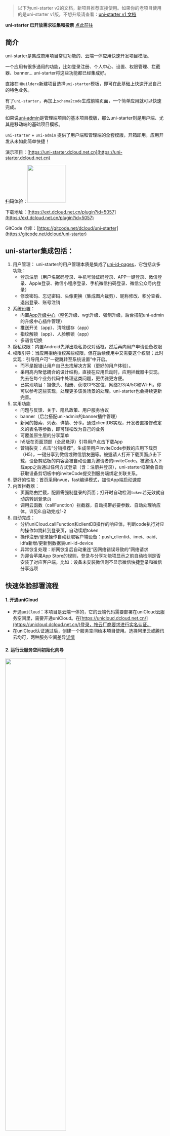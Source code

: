 > 以下为uni-starter v2的文档，新项目推荐直接使用。如果你的老项目使用的是uni-starter v1版，不想升级请查看：[uni-starter v1 文档](https://gitcode.net/dcloud/uni-starter/-/blob/v1/README.md)

**uni-starter 已开放需求征集和投票** [点此前往](https://vote.dcloud.net.cn/#/?name=uni-starter)

## 简介
uni-starter是集成商用项目常见功能的、云端一体应用快速开发项目模版。

一个应用有很多通用的功能，比如登录注册、个人中心、设置、权限管理、拦截器、banner... uni-starter将这些功能都已经集成好。

直接在`HBuilderx`新建项目选择`uni-starter`模板，即可在此基础上快速开发自己的特色业务。

有了`uni-starter`，再加上`schema2code`生成前端页面，一个简单应用就可以快速完成。

如果说[uni-admin](https://uniapp.dcloud.io/uniCloud/admin)是管理端项目的基本项目模版，那么uni-starter则是用户端、尤其是移动端的基础项目模板。

`uni-starter` + `uni-admin` 提供了用户端和管理端的全套模版，开箱即用，应用开发从未如此简单快捷！

演示项目：[https://uni-starter.dcloud.net.cn](https://uni-starter.dcloud.net.cn)

扫码体验：<img src="https://qiniu-web-assets.dcloud.net.cn/unidoc/zh/download.png" style="width: 120px;">

下载地址：[https://ext.dcloud.net.cn/plugin?id=5057](https://ext.dcloud.net.cn/plugin?id=5057)

GitCode 仓库：[https://gitcode.net/dcloud/uni-starter](https://gitcode.net/dcloud/uni-starter)

## uni-starter集成包括：
1. 用户管理：
	uni-starter的用户管理本质是集成了[uni-id-pages](https://uniapp.dcloud.net.cn/uniCloud/uni-id-pages.html)，它包括众多功能：
	- 登录注册（用户名密码登录、手机号验证码登录、APP一键登录、微信登录、Apple登录、微信小程序登录、手机微信扫码登录、微信公众号内登录）
	- 修改密码、忘记密码、头像更换（集成图片裁剪）、昵称修改、积分查看、退出登录、账号注销
2. 系统设置：
	- 内置[App升级中心](https://uniapp.dcloud.net.cn/uniCloud/upgrade-center.html)（整包升级、wgt升级、强制升级，后台搭配uni-admin的升级中心插件管理）
	- 推送开关（app）、清除缓存（app）
	- 指纹解锁（app）、人脸解锁（app）
	- 多语言切换
3. 隐私权限：内置Android先弹出隐私协议对话框，然后再向用户申请设备权限
4. 权限引导：当应用拒绝授权某些权限，但在后续使用中又需要这个权限；此时实现：引导用户可“一键跳转至系统设置”中开启。
	- 而不是报错让用户自己去找解决方案（更好的用户体验）。
	- 采用高内聚低耦合的设计结构，直接在应用启动时，应用拦截器中实现。免去在每个业务代码中处理这类问题，更优雅更方便。
	- 已实现项目：摄像头、相册、获取GPS定位、网络2/3/4/5G和Wi-Fi。你可以参考这些实现，处理更多该类场景的处理。uni-starter也会持续更新完善。
5. 实用功能
	- 问题与反馈、关于、隐私政策、用户服务协议
	- banner（后台搭配uni-admin的banner插件管理）
	- 新闻的搜索、列表、详情、分享。通过clientDB实现，开发者直接修改定义的表名等参数，即可轻松改为自己的业务
	- 可覆盖原生层的分享菜单
	- h5版在页面顶部（全局悬浮）引导用户点击下载App
	- 营销裂变：点击“分销推荐”，生成带用户inviteCode参数的应用下载页（H5），一键分享到微信或微信朋友圈等。被邀请人打开下载页面点击下载，设备剪贴板的内容会被自动设置为邀请者的inviteCode。被邀请人下载app之后通过任何方式登录（含：注册并登录），uni-starter框架会自动获取设备剪切板中的inviteCode提交到服务端绑定关联关系。
6. 更好的性能：首页采用nvue，fast编译模式，加快App端启动速度
7. 内置拦截器：
	- 页面路由拦截，配置需强制登录的页面；打开时自动检测`token`若无效就自动跳转到登录页
	- 调用云函数（callFunction）拦截器，自动携带必要参数、自动处理响应体。详见8.自动完成1-2
8. 自动完成：
	- 分析uniCloud.callFunction和clientDB操作的响应体，判断code执行对应的操作如跳转到登录页，自动续期token
	- 操作注册/登录操作自动获取客户端设备：push_clientid、imei、oaid、idfa新增/更新到数据表uni-id-device
	- 异常恢复处理：断网恢复后自动重连“因网络错误导致的”网络请求
	- 为迎合苹果App Store的规则，登录与分享功能项显示之前自动检测是否安装了对应客户端。比如：设备未安装微信则不显示微信快捷登录和微信分享选项

## 快速体验部署流程
#### 1. 开通uniCloud
- 开通`uniCloud`：本项目是云端一体的，它的云端代码需要部署在uniCloud云服务空间里，需要开通uniCloud。在[https://unicloud.dcloud.net.cn/](https://unicloud.dcloud.net.cn/)登录，按云厂商要求进行实名认证。
- 在uniCloud认证通过后，创建一个服务空间给本项目使用。选择阿里云或腾讯云均可，两种服务空间差异[详情](https://uniapp.dcloud.net.cn/uniCloud/price)

#### 2. 运行云服务空间初始化向导
<img style="width:61.8%" src="https://qiniu-web-assets.dcloud.net.cn/unidoc/zh/20210809115104.jpg" />
<img style="width:61.8%" src="https://qiniu-web-assets.dcloud.net.cn/unidoc/zh/20210809113634.jpg" />
<img style="width:61.8%" src="https://qiniu-web-assets.dcloud.net.cn/unidoc/zh/20210809114205.jpg" />

## 功能模块介绍
### 1.账户管理
uni-starter 使用 `uni-id-pages`实现：登录注册账户管理相关功能 [详情查看](https://uniapp.dcloud.net.cn/uniCloud/uni-id-pages.html)
### 2.路由管理
大多数应用，都会指定某些页面需要登录才能访问。以往开发者需要写不少代码。现在，只需在项目的pages.json内配置登录页路径、需要登录才能访问的页面等信息，uni-app框架的路由跳转，会自动在需要登录且客户端登录状态过期或未登录时跳转到登录页面。详情查看：[uniIdRouter文档](https://uniapp.dcloud.net.cn/uniCloud/uni-id/summary.html#uni-id-router)
### 3.h5版在页面顶部引导用户`点击下载App`
把h5端用户引流到APP端，是一个非常实用的功能。相对于h5，APP端有更高的用户留存和更好的产品体验。
uni-starter集成了这个功能，你只需直接在`项目根目录/uni-starter.config.js`的"h5"->"openApp"中配置相关内容，即可开启全局悬浮的下载引导。
这也是一个演示开发者如何在h5端做全局悬浮块的例子。你也可以在`/common/openApp.js`中修改他的样式等代码等，注意它只支持原生js语法。

### 4.分享模块
一个可覆盖原生层分享模块
- 应用配置：`manifest.json` App模块配置 --> Share --> 勾选并配置你所需要的模块
- 分享功能配置参数，随着应用的业务场景决定，在各场景调用的时候配置。参考uni-starter的`/pages/list/detail.vue`的`methods -> shareClick`
- 更多`uni-share`的介绍 [详情](https://ext.dcloud.net.cn/plugin?id=4860)

### 5.升级中心相关
为了解决开发者维护多个 App 升级繁琐，重复逻辑过多，管理不便的问题，升级中心`uni-upgrade-center`应运而生。
提供了简单、易用、统一的 App 管理、App 版本管理、安装包发布管理，升级检测更新管理。
- 升级中心分为两个部分：`uni-upgrade-center` 前台检测更新和`uni-upgrade-center-Admin`后台管理系统。
- `uni-upgrade-center`的介绍 [详情](https://ext.dcloud.net.cn/plugin?id=4542)
- `uni-upgrade-center-Admin`的介绍 [详情](https://ext.dcloud.net.cn/plugin?id=4470)

### 6.意见反馈
- 客户端[详情](https://ext.dcloud.net.cn/plugin?id=50)
- admin端[详情](https://ext.dcloud.net.cn/plugin?id=4992)

### 7.指纹识别模块
- `manifest.json` App模块配置 --> `Fingerprint`指纹识别

### 8.消息推送模块
- `manifest.json` App模块配置 --> `push`消息推送

### 9.隐私政策弹框
根据工业和信息化部关于开展APP侵害用户权益专项整治要求，App提交到应用市场必须满足以下条件：
- 应用启动运行时需弹出隐私政策协议，说明应用采集用户数据
- 应用不能强制要求用户授予权限，即不能“不给权限不让用”
+ 如不希望应用启动时申请“读写手机存储”和“访问设备信息”权限，请参考：[https://ask.dcloud.net.cn/article/36549](https://ask.dcloud.net.cn/article/36549)

配置弹出“隐私协议和政策”打开项目的manifest.json文件，切换到“源码视图”项
在`manifest.json` -> `app-plus` -> `privacy` 节点下添加 prompt节点
```js
"privacy" : {
	"prompt" : "template",
	"template" : {
		"title" : "服务协议和隐私政策",
		"message" : "　　请你务必审慎阅读、充分理解“服务协议”和“隐私政策”各条款，包括但不限于：为了更好的向你提供服务，我们需要收集你的设备标识、操作日志等信息用于分析、优化应用性能。<br/>　　你可阅读<a href=\"https://ask.dcloud.net.cn/protocol.html\">《服务协议》</a>和<a href=\"https://ask.dcloud.net.cn/protocol.html\">《隐私政策》</a>了解详细信息。如果你同意，请点击下面按钮开始接受我们的服务。",
		"buttonAccept" : "同意",
		"buttonRefuse" : "暂不同意"
	}
}
```
- prompt
  字符串类型，必填，隐私政策提示框配置策略，可取值template、custom、none，默认值为none
  + template
     使用原生提示框模板，可自定义标题、内容已经按钮上的文本
  + custom
     自定义隐私政策提示框，uni-app项目中推荐使用nvue页面进行自定义，5+ APP使用html页面进行自定义
  + none
    不弹出隐私政策提示框
- template
  json格式，可选，模板提示框上显示的内容
	+ title
	  模板提示框上的标题，默认为“服务协议和隐私政策”
	+ message
	  模板提示框上的内容，richtext类型字符串，支持a/font/br等节点，点击a链接会调用内置页面打开其href属性中链接地址。
	  **注意：务必配置此提示内容，或参考上面示例内容并修改《服务协议》和《隐私政策》链接地址**
	+ buttonAccept
	  模板提示框上接受按钮的文本，默认值为“我知道了”
	+ buttonRefuse
	  模板提示框上拒绝按钮的文本，默认不显示此按钮
	+ second
	  HBuilderX3.1.12+版本新增支持隐私提示框二次确认提示，用于配置二次确认提示框显示内容，message属性值不为空时弹出二次确认提示框
		+ title 二次确认提示框上的标题
		+ message 二次确认提示框上的内容，支持richtext类型字符串
		+ buttonAccept 二次确认提示框上接受按钮的文本
		+ buttonRefuse 二次确认提示框上拒绝按钮的文本

> 更多Android平台隐私与政策提示框配置方法，[详情](https://ask.dcloud.net.cn/article/36937)

##### 注意：
1. 最新的华为应用市场要求，隐私政策提示框上接受按钮的文本，必须为“同意”而不能是其他有歧义的文字。
2. 配置后提交云端打包后生效。理论上绝大部分和`manifest.json`生效相关的配置均需要提交云打包后生效

### 10.云对象拦截器应用  
云对象拦截器文档[详情查看](https://uniapp.dcloud.net.cn/uniCloud/client-sdk.html#add-interceptor)

1. 控制调试模式  
配置路径：`uni-starter/uni-starter.config.js`
云对象请求fail时，开启调试模式将以`showModal`的模式弹出真实错误信息。关闭调试模式，则以`showToast`的模式模糊提示（弹出系统错误请稍后再试！）

2. 裂变营销功能原理
当用户请求云对象`uni-id-co`的任何方式登录（含：注册并登录）功能时，
云对象拦截器逻辑内部：判断用户的剪切板是否包含`uniInvitationCode:`开头的邀请码，如果存在则在请求时带上此邀请码；实现裂变营销功能的用户关系绑定。

### 12.关于升级
- 项目升级  
uni-starter遵循uni-app的插件模块化规范，即：[uni_modules](https://uniapp.dcloud.io/uni_modules) 。它是个项目类型的插件。在项目的根目录下有一个符合uni_modules规范的package.json文件，在这个文件右键-从插件市场更新即可更新该插件。
	
- 插件升级  
非项目类型的`uni_modules`插件在项目根目录下的`uni_modules`目录下。以插件ID为插件文件夹命名，在该目录右键也会看到“从插件市场更新”选项，点击即可更新该插件。

uni-starter内集成的uni-id-pages、uni-upgrade-center等插件都可以独立升级。

### 13.多语言国际化  
uni-starter支持多语言国际化，默认关闭，可以在`uni-starter.config.js`->`i18n`->`enable`中配置。

如果你启用了多语言国际化需要先阅读：[uni-app多语言国际化](https://uniapp.dcloud.io/collocation/i18n?id=%e6%a1%86%e6%9e%b6%e5%86%85%e7%bd%ae%e7%bb%84%e4%bb%b6%e5%92%8capi%e5%9b%bd%e9%99%85%e5%8c%96)

### 14.微信登录自动获取头像  
当用户首次在微信小程序中通过微信登录应用。uni-starter将获取用户的微信头像，设置为当前账号头像。

**注意：** 保存头像的过程是：先将微信头像的图片下载，再上传到uniCloud云存储。而小程序平台要求在管理后台配置小程序应用的联网服务器域名，否则无法联网。请确认已正确配置download、uploadFile合法域名[详情查看](https://uniapp.dcloud.io/uniCloud/publish.html#useinmp)
	
## initApp()做了什么
1. 读取uni-starter.config并挂载到globalData的config下
2. 读取应用版本号，并存到globalData下
3. 检查是否有可更新的应用版本，决定是否启动在线更新版本
4. 监听设备的网络变化并以uni.showToast APi的方式提醒用户
5. 使用[拦截器](https://uniapp.dcloud.io/api/interceptor?id=addinterceptor) 实现：自动引导打开`选择图片`所需要的权限。当调用`uni.chooseImage`时检测到无权限则自动开启引导。并不是在每次调用接口时处理这类问题，你可以参考该例子做更多该类场景的处理。uni-starter也会持续完善。

## 配置文件  
uni-starter提供了`uni-starter.config.js`，可配置选择登录注册方式及优先级等，可指定该应用是否强制登录才能进入某个页面。配置项内容如下：
```js
module.exports = {
	"h5": {
		"url": "https://static-76ce2c5e-31c7-4d81-8fcf-ed1541ecbc6e.bspapp.com", //	前端网页托管的域名
		 // 在h5端全局悬浮引导用户下载app的功能 更多自定义要求在/common/openApp.js中修改
		"openApp": {
			//点击悬浮下载栏后打开的网页链接
			"openUrl": 'https://sj.qq.com/myapp/detail.htm?apkName=com.tencent.android.qqdownloader&info=6646FD239A6EBA9E2DEE5DFC7E18D867',
			//左侧显示的应用名称
			"appname": 'uni-starter',
			//应用的图标
			"logo": './static/logo.png',
		}
	},
	"mp": {
		"weixin": {
			//微信小程序原始id，微信小程序分享时
			"id": "gh_132465798"
		}
	},
	//关于应用
	"about": {
		//应用名称
		"appName": "uni-starter",
		//应用logo
		"logo": "/static/logo.png",
		//公司名称
		"company": "数字天堂（北京）网络技术有限公司",
		//口号
		"slogan": "为开发而生",
		//应用的链接，用于分享到第三方平台和生成关于我们页的二维码
		"download": "https://m3w.cn/uniapp",
		//应用版本号，用于非app端显示，app端自动获取
		"version":"1.0.0"
	},
	//用于打开应用市场评分界面
	"marketId":{
		"ios":"",
		"android":""
	},
	//配置多语言国际化。i18n为英文单词 internationalization的首末字符i和n，18为中间的字符数 是“国际化”的简称
	"i18n":{
		"enable":false //默认启用，国际化。如果你不想使用国际化相关功能，请改为false
	}
}
```

## 目录结构@catalogue
<pre v-pre="" data-lang="">
<code class="lang-" style="padding:0">
uni-starter
├─uniCloud	
│	├─cloudfunctions 云函数目录
│	|	├─common 公共模块
│	│	|	├─uni-config-center			uni-starter的服务端配置中心，项目所有云函数的配置在这里填写 <a target="_blank" href="https://ext.dcloud.net.cn/plugin?id=4425">详情</a>
│	│	|	|	├─index.js				config-center入口文件
│	│	|	|	└─uni-id				uni-id模块配置目录
│	│	|	|		├─config.json		uni-id对应的配置数据：微信登录、一键登录、短信验证码登录等key都在这里填写<a target="_blank" href="https://ext.dcloud.net.cn/plugin?id=4425">详情</a>
│	│	|	|		└─file.cert			uni-id依赖的配置文件,假如你使用微信发红包功能，需要的证书文件就是放到这里
│	|	|	└───uni-id					uni-id用户体系 <a target="_blank" href="https://uniapp.dcloud.io/uniCloud/uni-id/summary">详情</a>
│	|	├─check-version					检查更新云函数 <a target="_blank" href="https://ext.dcloud.net.cn/plugin?name=uni-upgrade-center-app">详情</a>
│	|	├─rewarded-video-ad-notify-url	签到插件广告回调 <a target="_blank" href="https://ext.dcloud.net.cn/plugin?name=uni-sign-in">详情</a>
│	|	├─uni-analyse-searchhot			云端一体搜索模板依赖的云函数 <a target="_blank" href="https://ext.dcloud.net.cn/plugin?id=3851">详情</a>
│	|	├─uni-captcha-co				云端一体图形验证码组件云对象 <a target="_blank" href="https://ext.dcloud.net.cn/plugin?name=uni-captcha">详情</a>
│	|	├─uni-clientDB-actions			客户端直接操作数据库拦截逻辑 <a target="_blank" href="https://uniapp.dcloud.net.cn/uniCloud/jql.html#action">详情</a>
│	|	├─uni-open-bridge				统一接管微信等三方平台认证的开源库 <a target="_blank" href="https://uniapp.dcloud.net.cn/uniCloud/jql.html#action">详情</a>
│	|	├─upgrade-center				云端一体uni升级中心的云函数 <a target="_blank" href="https://uniapp.dcloud.net.cn/uniCloud/jql.html#action">详情</a>
│	|	└─uni-id-co						用户中心云函数，实现用户注册、修改密码、发送验证码、快捷登录（微信、短信、账户、一键登录） <a target="_blank" href="https://uniapp.dcloud.net.cn/uniCloud/uni-id/summary.html">详情</a>
│	└──database							云数据目录
│		├─db_init.json					db_init.json初始化数据库文件，其中不再包含schema <a target="_blank" href="https://uniapp.dcloud.net.cn/uniCloud/hellodb?id=db-init">详情</a>
│		├─opendb-app-versions.schema.json		应用版本，表结构文件
│		├─opendb-banner.schema.json	        	横幅数据表，表结构文件
│		├─opendb-feedback.schema.json	        意见反馈表，表结构文件
│		├─opendb-news-articles.schema.json	    新闻文章表，表结构文件
│		├─opendb-news-categories.schema.json	新闻分类表，表结构文件
│		├─opendb-news-comments.schema.json		新闻评论表，表结构文件
│		├─opendb-news-favorite.schema.json		新闻收藏表，表结构文件
│		├─opendb-search-hot.schema.json			热门搜索表，表结构文件
│		├─opendb-search-log.schema.json			搜索记录表，表结构文件
│		├─opendb-verify-codes.schema.json		验证码表，表结构文件
│		├─uni-id-log.schema.json	        	登录日志表，表结构文件
│		├─uni-id-scores.schema.json	        	用户积分表，表结构文件
│		└─uni-id-users.schema.json	        	用户表，表结构文件
├─pages										业务页面文件存放的目录
│	├─common						
│	│	└─webview							webview目录
│	│		└─webview.vue					webview页面	用于实现跨端的web页面浏览
│	├─grid
│	│	└─grid.vue	 						带宫格和banner的示例页面
│	├─list
│	│	├─list.vue	 						新闻列表
│	│	├─search
│	│	│	└─search						云端一体搜索插件
│	│	└─detail.vue						新闻详情
│	├─ucenter
│	│	├─about								关于我们
│	│	│	└─about
│	│	├─login-page						登录模块<a target="_blank" href="https://ext.dcloud.net.cn/plugin?id=8577">详情参考</a>
│	│	├─read-news-log						新闻阅读记录
│	│	│	└─read-news-log
│	│	├─invite							带用户inviteCode参数的应用下载页
│	│	│	└─invite
│	│	├─settings						
│	│	│	├─dc-push
│	│	│	│	└─push.js					push权限操作SDK
│	│	│	└─settings.vue					app设置
│	│	├─userinfo							用户个人信息
│	│	│	├─bind-mobile
│	│	│	│	└─bind-mobile.vue			绑定手机号码
│	│	│	├─limeClipper					图片裁剪插件,来源<a target="_blank" href="https://ext.dcloud.net.cn/plugin?id=3594">limeClipper @作者： 陌上华年</a>
│	│	│	│	├─images
│	│	│	│	│	├─photo.svg
│	│	│	│	│	└─rotate.svg
│	│	│	│	├─index.css
│	│	│	│	├─limeClipper.vue
│	│	│	│	├─README.md
│	│	│	│	└─utils.js
│	│	│	├─main.js
│	│	│	├─cropImage.vue		引用limeClipper的图片裁剪模块，为了方便二开可能会出现兼容`vue`与`nvue`，所以做成了`页面`而不是`组件`
│	│	│	└─userinfo.vue
│	|	└─ucenter.vue						用户中心
│	|
├─static	 							存放应用引用的本地静态资源（如图片、视频等）的目录，<b>注意：</b>静态资源只能存放于此
├─uni_modules						存放<a target="_blank" href="https://uniapp.dcloud.net.cn/plugin/uni_modules.html">uni_modules</a>规范的插件。
├─uni_modules_tools				uni_modules插件上传辅助脚本 <a href="https://ext.dcloud.net.cn/plugin?id=5256">详情</a>。
├─main.js							Vue初始化入口文件
├─App.vue							应用配置，用来配置App全局样式以及监听 <a href="/collocation/frame/lifecycle?id=应用生命周期">应用生命周期</a>
├─uni-starter.config				uni-starter的前端的配置文件，项目所有模块的配置在这里填写。详见该文件的代码注释。
├─manifest.json	 				配置应用名称、appid、logo、版本等打包信息，<a href="/collocation/manifest">详见</a>
└─pages.json						配置页面路由、导航条、选项卡等页面类信息，<a href="/collocation/pages">详见</a>
</code>
</pre>
完整的uni-app目录结构[详情](https://uniapp.dcloud.io/frame?id=%e7%9b%ae%e5%bd%95%e7%bb%93%e6%9e%84)

## 常见API示范
1. 判断当前用户是否拥有某角色`uniIDHasRole` 演示页面：`/pages/grid/grid` [API文档详情](https://uniapp.dcloud.io/api/global?id=uniidhasrole)
2. 指纹解锁、人脸解锁  演示页面：`/pages/ucenter/settings/settings` [API文档详情](https://uniapp.dcloud.io/api/system/authentication)

## 注意事项
1. 真机运行需要制作自定义基座，制作后选择运行到自定义基座
2. 苹果登录的图标，需要满足苹果应用市场的审核规范请勿随便修改；如需修改请先阅读:[Sign in with Apple Button](https://appleid.apple.com/signinwithapple/button)
3. 应用登录功能，默认不勾选同意隐私权限是响应安卓应用市场的规范；请勿修改该逻辑。
4. uni-id-pages 默认在刷新token（登录、注销、切换用户）后获取push客户端标识同步至uni-id-device表;如果你不使用push模块，请注释或删除，路径：`/uni-starter/uni_modules/uni-id-pages/init.js` 如下代码：
```js
//4. 同步客户端push_clientid至uni-id-device表
if (uniCloud.onRefreshToken) {
 uniCloud.onRefreshToken(() => {
  console.log('onRefreshToken');
  if (uni.getPushClientId) {
   uni.getPushClientId({
    success: async function(e) {
     console.log(e)
     let pushClientId = e.cid
     console.log(pushClientId);
     let res = await uniIdCo.setPushCid({
      pushClientId
     })
     console.log('getPushClientId', res);
    },
    fail(e) {
     console.error(e,'更多详情：https://uniapp.dcloud.net.cn/uniCloud/uni-starter.html#%E6%B3%A8%E6%84%8F%E4%BA%8B%E9%A1%B9')
    }
   })
  }
 })
}
```
						

## FAQ：常见问题
1. 提示“公共模块uni-id缺少配置信息”解决方案：在cloudfunctions右键‘上传所有云函数、公共模块及actions’之后，需要在cloudfunctions -> common -> uni-config-center 目录单独上传一次，右键‘上传公共模块’。
2. 本项目代码可以商用，无需为DCloud付费。但不能把本项目的代码改造用于非uni-app和uniCloud的技术体系。即，不能将后台改成php、java等其他后台，这将违反使用许可协议。

## 相关案例
[
	![](https://qiniu-web-assets.dcloud.net.cn/unidoc/zh/20211108121525.jpg)
](https://ext.dcloud.net.cn/search?q=uni-starter)
（点击跳转到案例列表）


## 第三方插件（感谢插件作者，排名不分前后）：
1. 图片裁剪 [limeClipper](https://ext.dcloud.net.cn/plugin?id=3594) @作者： 陌上华年
2. 二维码生成 [Sansnn-uQRCode](https://ext.dcloud.net.cn/plugin?id=1287) @作者： 3snn

